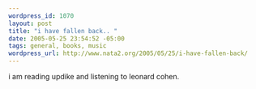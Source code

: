 ```yaml
--- 
wordpress_id: 1070
layout: post
title: "i have fallen back.. "
date: 2005-05-25 23:54:52 -05:00
tags: general, books, music
wordpress_url: http://www.nata2.org/2005/05/25/i-have-fallen-back/
---
```

i am reading updike and listening to leonard cohen. 
